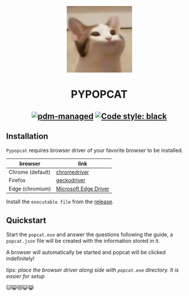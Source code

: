 <div align="center" style="text-align: center">

<img src='.\images\popcat.jpg' alt="popcat icon" style="float: centre; margin-center: 10px;" />

# PYPOPCAT

[![pdm-managed](https://img.shields.io/badge/pdm-managed-blueviolet)](https://pdm.fming.dev) [![Code style: black](https://img.shields.io/badge/code%20style-black-000000.svg)](https://github.com/psf/black)
---
</div>

## Installation

`Pypopcat` requires browser driver of your favorite browser to be installed.

| browser          | link                                                                                           |
| ---------------- | ---------------------------------------------------------------------------------------------- |
| Chrome (default) | [chromedriver](https://chromedriver.chromium.org/downloads)                                    |
| Firefox          | [geckodriver](https://github.com/mozilla/geckodriver/releases/)                                |
| Edge (chromium)  | [Microsoft Edge Driver](https://developer.microsoft.com/en-us/microsoft-edge/tools/webdriver/) |

Install the `executable file` from the [release](https://github.com/jamestansx/popcat/releases).

## Quickstart

Start the `popcat.exe` and answer the questions following the guide, a `popcat.json` file will be created with the information stored in it.

A browser will automatically be started and popcat will be clicked indefinitely!

_tips: place the browser driver along side with `popcat.exe` directory. It is easier for setup_


:cat::smile_cat::heart_eyes_cat::smiley_cat::joy_cat:


